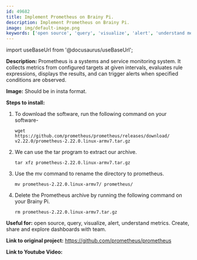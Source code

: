 ```yaml
---
id: 49682
title: Implement Prometheus on Brainy Pi.
description: Implement Prometheus on Brainy Pi.
image: img/default-image.png
keywords: ['open source', 'query', 'visualize', 'alert', 'understand metrics. Create', 'share and explore dashboards with team']
---
```



import useBaseUrl from '@docusaurus/useBaseUrl';



**Description:** Prometheus is a systems and service monitoring system. It collects metrics from configured targets at given intervals, evaluates rule expressions, displays the results, and can trigger alerts when specified conditions are observed.

**Image:** Should be in insta format.

**Steps to install:**

1. To download the software, run the following command on your software-

    ```
    wget 
    https://github.com/prometheus/prometheus/releases/download/
    v2.22.0/prometheus-2.22.0.linux-armv7.tar.gz
    ```

2. We can use the tar program to extract our archive.

   ```
   tar xfz prometheus-2.22.0.linux-armv7.tar.gz
   ```

3. Use the mv command to rename the directory to prometheus.

   ```
   mv prometheus-2.22.0.linux-armv7/ prometheus/
   ```

4. Delete the Prometheus archive by running the following command on your 
   Brainy Pi.

   ```
   rm prometheus-2.22.0.linux-armv7.tar.gz
   ```
**Useful for:** open source, query, visualize, alert, understand metrics. Create, share and explore dashboards with team.

**Link to original project:** https://github.com/prometheus/prometheus

**Link to Youtube Video:** 